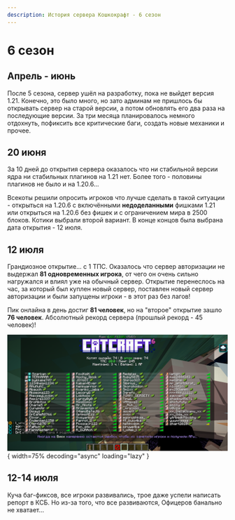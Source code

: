 ```yaml
---
description: История сервера Кошкокрафт - 6 сезон
---
```


# 6 сезон

## Апрель - июнь

После 5 сезона, сервер ушёл на разработку, пока не выйдет версия 1.21. Конечно, это было много, но зато админам не пришлось бы открывать сервер на старой версии, а потом обновлять его два раза на последующие версии. За три месяца планировалось немного отдохнуть, пофиксить все критические баги, создать новые механики и прочее.

## 20 июня

За 10 дней до открытия сервера оказалось что ни стабильной версии ядра ни стабильных плагинов на 1.21 нет. Более того - половины плагинов не было и на 1.20.6...

Всекоты решили опросить игроков что лучше сделать в такой ситуации - открыться на 1.20.6 с включёнными **недоделанными** фишками 1.21 или открыться на 1.20.6 без фишек и с ограничением мира в 2500 блоков. Котики выбрали второй вариант. В конце концов была выбрана дата открытия - 12 июля.

## 12 июля

Грандиозное открытие... с 1 ТПС. Оказалось что сервер авторизации не выдержал **81 одновременных игрока**, от чего он очень сильно нагружался и влиял уже на обычный сервер. Открытие перенеслось на час, за который был куплен новый сервер, поставлен новый сервер авторизации и были запущены игроки - в этот раз без лагов!

Пик онлайна в день достиг **81 человек**, но на "второе" открытие зашло **76 человек**. Абсолютный рекорд сервера (прошлый рекорд - 45 человек)!

![Онлайн на открытии 6 сезона](../assets/server_history/season6/wipe.png){ width=75% decoding="async" loading="lazy" }

## 12-14 июля

Куча баг-фиксов, все игроки развивались, трое даже успели написать репорт в КСБ. Но из-за того, что все развиваются, Офицеров банально не хватает...